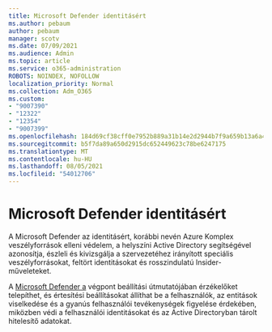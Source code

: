 ```yaml
---
title: Microsoft Defender identitásért
ms.author: pebaum
author: pebaum
manager: scotv
ms.date: 07/09/2021
ms.audience: Admin
ms.topic: article
ms.service: o365-administration
ROBOTS: NOINDEX, NOFOLLOW
localization_priority: Normal
ms.collection: Adm_O365
ms.custom:
- "9007390"
- "12322"
- "12354"
- "9007399"
ms.openlocfilehash: 184d69cf38cff0e7952b889a31b14e2d2944b7f9a659b13a6a417c0184557a36
ms.sourcegitcommit: b5f7da89a650d2915dc652449623c78be6247175
ms.translationtype: MT
ms.contentlocale: hu-HU
ms.lasthandoff: 08/05/2021
ms.locfileid: "54012706"
---
```

# <a name="microsoft-defender-for-identity"></a>Microsoft Defender identitásért

A Microsoft Defender az identitásért, korábbi nevén Azure Komplex veszélyforrások elleni védelem, a helyszíni Active Directory segítségével azonosítja, észleli és kivizsgálja a szervezetéhez irányított speciális veszélyforrásokat, feltört identitásokat és rosszindulatú Insider-műveleteket. 

A [Microsoft Defender a](https://admin.microsoft.com/adminportal/home#/modernonboarding/defenderatpsetup) végpont beállítási útmutatójában érzékelőket telepíthet, és értesítési beállításokat állíthat be a felhasználók, az entitások viselkedése és a gyanús felhasználói tevékenységek figyelése érdekében, miközben védi a felhasználói identitásokat és az Active Directoryban tárolt hitelesítő adatokat.
